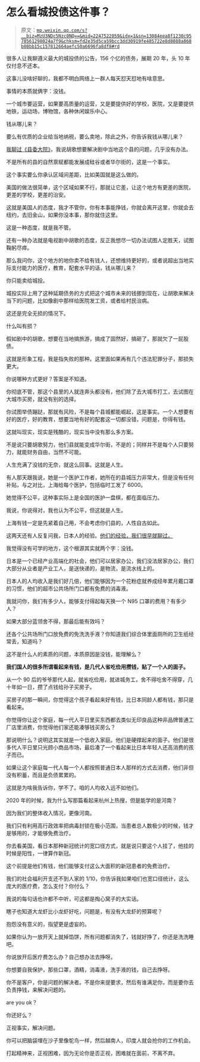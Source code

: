 # 怎么看城投债这件事？

> 原文：[`mp.weixin.qq.com/s?__biz=MzU3NDc5Nzc0NQ==&mid=2247522059&idx=1&sn=13084eea8f1230c9578561298024a7f9&chksm=fd2e35d5ca59bcc3dd30919fe485722e8d8088a868b08bb15c157812664aefc50a6696fa8df8#rd`](http://mp.weixin.qq.com/s?__biz=MzU3NDc5Nzc0NQ==&mid=2247522059&idx=1&sn=13084eea8f1230c9578561298024a7f9&chksm=fd2e35d5ca59bcc3dd30919fe485722e8d8088a868b08bb15c157812664aefc50a6696fa8df8#rd)

很多人让我聊遵义最大的城投债的公告，156 个亿的债务，展期 20 年，头 10 年仅付息不还本。

这事儿没啥好聊的，我都不明白网络上一群人每天怼天怼地有啥意思。

事情的本质就俩字：没钱。

一个城市要运营，如果要高质量的运营，又是要提供好的学校，医院，又是要提供地铁，运动场，博物馆，各种休闲娱乐中心。

钱从哪儿来？

要么有优质的企业给当地纳税，要么卖地，除此之外，你告诉我钱从哪儿来？

[我聊过《县委大院》](https://mp.weixin.qq.com/s?__biz=MzU0MjYwNDU2Mw==&mid=2247509249&idx=1&sn=060abcabee1f809aa09ff7c096a2f20b&chksm=fb1ac97dcc6d406b93cc9484559575645d934a673eab35b75351daf6bbd6410e32c7a9519d23&token=1114501252&lang=zh_CN&scene=21#wechat_redirect)，我说胡歌想要解决剧中当地这个县的问题，几乎没有办法。

不是所有的县的自然禀赋都能发展成硅谷或者华尔街的，这是一个事实。

这个事实要么你承认区域间差距，比如美国就是这么做的。

美国的做法很简单，这个区域如果不行，那就让它差，让这个地方有更差的医院，更差的学校，更差的治安。

这就是美国人的态度，我才不管你，你有本事能挣钱，你就会离开这里，你就会去纽约，去旧金山，如果你没本事，那你就住这里。

这是一种态度，就是我不管。

还有一种办法就是电视剧中胡歌的态度，反正我想尽一切办法试图人定胜天，试图鞠躬尽瘁。

那么我问你，这个地方的地你卖不给有钱人，还想维持更好的，或者说超出当地实际支付能力的医疗，教育，配套水平的话，钱从哪儿来？

你只能卖给城投。

城投实际上用了这种延期债务的方式把这个城市未来的钱挪到现在，让胡歌来解决当下的问题，比如像剧中那样给医院发工资，或者给村民治病。

这还是完全无损的情况下。

什么叫有损？

假如剧中的胡歌，想要在当地搞旅游，搞成了固然好，搞砸了，那就欠了一屁股债。

这就是形象工程，我是指失败的那种。这里面如果再有几个违法犯罪分子，那损失更大。

你说哪种方式更好？答案是不知道。

你彻底不管，那这个县里的人就连奔头都没有，他们除了去大城市打工，去试图在大城市买房，就没有别的选择。

你试图举债蹦跶，那就有风险，不是每个县城都能崛起，这是事实。一个人想要有好的医疗，好的教育，想要当地有好的配套这一切都没错，问题是，你得有钱。

这就叫现实，现实是残酷的，现实当中没有那么多方案。

不是说只要胡歌努力，他们县就能变成华尔街，不是的；同样并不是每个人只要努力，就能财务自由，当然不可能。

人生充满了没钱的无奈，就这么回事。这就是人生。

有人那天跟我说，她是一个医护工作者，她所在的县城压力非常大，但是没有任何补贴，与之对比，上海给每个医护，包括临时工发了 6000。

她觉得不公平，这种事实际上是全国的医护一盘棋，都在面临压力。

我说，你说得对，我也认为不公平，但这就是人生。

上海有钱一定是先紧着自己用，不会考虑你们县的，人性自古如此。

这两天还有人反复问我，日本人的经验。[他们的经验，我们很早就聊过。](http://mp.weixin.qq.com/s?__biz=MzU3NDc5Nzc0NQ==&mid=2247521923&idx=2&sn=25d46dab4c0348a01d7fc5fb358aabd1&chksm=fd2e345dca59bd4b93732749f911eb112e28a47a988214ec71380b362ce747682022d3e0e6d4&scene=21#wechat_redirect)

我觉得没有可学的地方，这个根源其实就两个字：没钱。

日本是一个已经产业高端化的社会，他们可以居家办公，我们没法居家办公，我们大部分从业者是产业工人，是送快递的，是物流，是流水线上的。

日本人的人均收入是我们好几倍，他们能够因为一个花粉症就养成经年累月戴口罩的习惯，他们的超市公共场所门口都有免费的消毒液。

我就问你，我们有多少人，能够支付得起每天换一个 N95 口罩的费用？有多少人？

如果大部分蓝领舍不得，那最后能有效吗？

还各个公共场所门口放免费的免洗洗手液？你知道我们综合体里面厕所的卫生纸经常丢，知道吗？

这不是什么人的素质的问题，本质原因是没钱，能理解么？

**我们国人的很多所谓看起来有钱，是几代人省吃俭用攒钱，贴了一个人的面子。**

从一个 90 后的爷爷那代人起，就省吃俭用，就进城务工，舍不得吃舍不得穿，几十年如一日，攒了点钱给孙子买房子。

买房子的那一瞬间，你觉得这个孩子看起来好有钱，比日本同龄人都有钱，那只是看起来。

你觉得你让这个家庭，每一代人平日里买东西都去类似无印良品这种非品牌普通工厂店里消费，你觉得他们家还能凑够钱买房么？

那说明什么？说明这其实就是一个低收入家庭。他们是硬撑起来的面子。他们是很多代人平日里只光顾小商品市场，最后凑了一个看起来比日本年轻人还高消费的孩子而已。

如果让这个家庭每一代人每一个人都按照普通日本人那样的方式去消费，他们非但没有积蓄，而且是负债累累的。

这就是为啥我告诉你，学不了。咱的人均收入远不如他们。

2020 年的时候，我为什么写那篇看起来杭州上热搜，但是能学的是河南？

因为我们的整体收入情况，更像河南。

我们只有利用高行政效率把病毒封锁在极小范围，当患者总人数极少的时候，钱才是够用的，才能够免费治疗。

你去看美国，看日本那种新冠统计的宽口径方式，就是说只要这个人挂了，他挂的时候是阳性，一律算作新冠。

这个前提是他们有钱，他们能够支付这么大面积的新冠患者的免费治疗。

我们的社会福利开支还不到人家的 1/10，你告诉我如果咱们也宽口径统计，这么庞大的医疗费，怎么支付？你付么？

我说的每句话也许都不中听，可这都是掏心窝子的大实话。

瞎子也知道大龙虾比小龙虾好吃，问题是，有没有大龙虾的预算呢？

抱怨没有意义的，指望更是虚妄的。

如果你认为一放开天上就掉馅饼，所有问题都消失了，钱就好挣了，你还是洗洗睡吧。

你说放开后医疗费怎么办？自己想办法去挣呀。

你想要自我保护，那些口罩，酒精，消毒液，洗手液的钱，自己去挣呀。

你不是客户，你是问题的解决者。不是你来提要求，然后有谁满足你，而是要你去负责挣钱，来解决问题的。

are you ok？

你还好么？

正视事实，解决问题。

你可以把脑袋埋在沙子里像鸵鸟一样，然后越南人，印度人就会抢你的工作机会。

打起精神来，正视困难，因为无论你是否正视，困难就在面前，不离不弃。